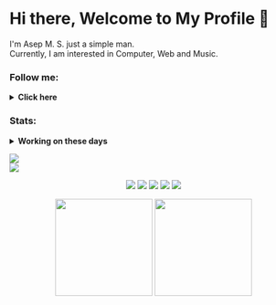 # Hi there, Welcome to My Profile 👋

I'm Asep M. S. just a simple man.</br>
Currently, I am interested in Computer, Web and Music.</br>

### Follow me:
<details>
 <summary><strong>Click here</strong></summary>
  <a href="https://github.com/asepms92">
   <img width="30" align="center" alt="GitHub profile" src="https://cdn.jsdelivr.net/npm/simple-icons@v3/icons/github.svg">
  </a>
  <a href="https://twitter.com/asepmscom">
   <img width="30" align="center" alt="Twitter profile" src="https://cdn.jsdelivr.net/npm/simple-icons@v3/icons/twitter.svg">
  </a>
  <a href="mailto:asepmsholeh@gmail.com">
   <img width="30" align="center" alt="Gmail" src="https://cdn.jsdelivr.net/npm/simple-icons@v3/icons/gmail.svg">
  </a>
  <a href="https://soundcloud.com/asepmscom">
   <img width="30" align="center" alt="SoundCloud profile" src="https://cdn.jsdelivr.net/npm/simple-icons@v3/icons/soundcloud.svg">
  </a>
</details>

### Stats:
<details>
 <summary><strong>Working on these days</strong></summary>
  - 💻 I’m currently learning Python and C/C++</br>
  - 📧 How to reach me: <a href="asepmsholeh@gmail.com">Email me!</a></br>
  - ❔ Ask me about anything</br>
  - 🕵🏻‍♂️ Pronouns: He/Him</br>
</details>

[![](https://visitcount.itsvg.in/api?id=asepms92&icon=5&color=0&align=center)](https://visitcount.itsvg.in)</br>
[![](https://img.shields.io/badge/Buy%20Me%20a%20Coffee-003087?style=for-the-badge&logo=paypal&logoColor=blue&align=center)](https://paypal.me/asepms/)</br>

<p align="center">
 <img src="https://img.shields.io/badge/OS-MacOS-red?&logo=apple"/>
 <img src="https://img.shields.io/badge/OS-Windows-blue?&logo=windows"/>
 <img src="https://img.shields.io/badge/OS-Manjaro-green?&logo=linux"/>
 <img src="https://img.shields.io/badge/Code-C/C++-grey?&logo=c"/>
 <img src="https://img.shields.io/badge/Code-Python-purple?&logo=python"/>
</p>

<p align="center">
 <img src="https://github-readme-stats.vercel.app/api?username=asepms92&theme=vision-friendly-dark&include_all_commits=true&count_private=false&layout=compact" height=170/>
 <img src="https://github-readme-stats.vercel.app/api/top-langs/?username=asepms92&theme=vision-friendly-dark&include_all_commits=true&count_private=false&layout=compact" height=170/>
</p>
